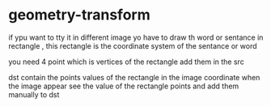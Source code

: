 # geometry-transform

if ypu want to tty it in different image yo have to draw th word or sentance in rectangle , this rectangle is the coordinate system  of the sentance or word 
 
 you need 4 point which is vertices of the rectangle
 add them in the src 


 dst contain the points values of the rectangle in the image coordinate 
when the image appear see the value of the  rectangle points and  add them manually to dst 
 
